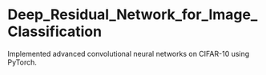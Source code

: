# Deep_Residual_Network_for_Image_Classification
Implemented advanced convolutional neural networks on CIFAR-10 using PyTorch.
